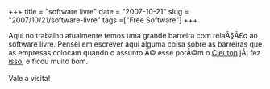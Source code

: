 +++ 
title = "software livre"
date = "2007-10-21"
slug = "2007/10/21/software-livre"
tags =["Free Software"]
+++

<p>
Aqui no trabalho atualmente temos uma grande barreira com relaÃ§Ã£o ao software livre. Pensei em escrever aqui alguma coisa sobre as barreiras que as empresas colocam quando o assunto Ã© esse porÃ©m o <a target="_blank" href="http://bemnalata.blogspot.com/" title="Blog Cleuton Sampaio">Cleuton</a> jÃ¡ fez <a href="http://bemnalata.blogspot.com/2007/10/resistncia-das-empresas-ao-uso-de.html" title="ResistÃªncia ao uso de softwares livres">isso</a>, e ficou muito bom.<br><br>Vale a visita!
</p>

